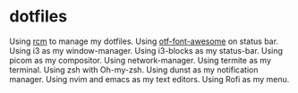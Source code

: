 # dotfiles

Using [rcm](https://github.com/thoughtbot/rcm) to manage my dotfiles.
Using [otf-font-awesome](https://archlinux.org/packages/community/any/otf-font-awesome/) on status bar.
Using i3 as my window-manager.
Using i3-blocks as my status-bar.
Using picom as my compositor.
Using network-manager.
Using termite as my terminal.
Using zsh with Oh-my-zsh.
Using dunst as my notification manager.
Using nvim and emacs as my text editors.
Using Rofi as my menu.
